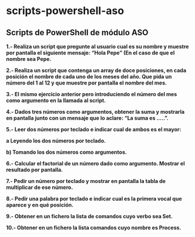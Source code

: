 # scripts-powershell-aso
## Scripts de PowerShell de módulo ASO

**1.- Realiza un script que pregunte al usuario cual es su nombre y muestre por pantalla el siguiente mensaje: “Hola Pepe” (En el caso de que el nombre sea Pepe.**

**2.- Realiza un script que contenga un array de doce posiciones, en cada posición el nombre de cada uno de los meses del año. Que pida un número del 1 al 12 y que muestre por pantalla el nombre del mes.**

**3.- El mismo ejercicio anterior pero introduciendo el número del mes como argumento en la llamada al script.**

**4.- Dados tres números como argumentos, obtener la suma y mostrarla en pantalla junto con un mensaje que lo aclare: “La suma es …..”.**

**5.- Leer dos números por teclado e indicar cual de ambos es el mayor:**

**a Leyendo los dos números por teclado.**

**b) Tomando los dos números como argumentos.**

**6.- Calcular el factorial de un número dado como argumento. Mostrar el resultado por pantalla.**

**7.- Pedir un número por teclado y mostrar en pantalla la tabla de multiplicar de ese número.**

**8.- Pedir una palabra por teclado e indicar cual es la primera vocal que aparece y en qué posición.**

**9.- Obtener en un fichero la lista de comandos cuyo verbo sea Set.**

**10.- Obtener en un fichero la lista comandos cuyo nombre es Process.**